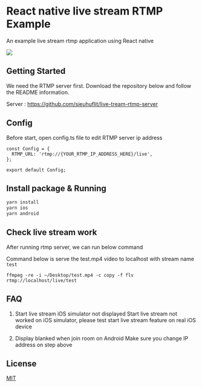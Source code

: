 # React native live stream RTMP Example

An example live stream rtmp application using React native

<img src="https://raw.githubusercontent.com/sieuhuflit/react-native-live-stream-rtmp-example/master/demo/demo.gif" />

## Getting Started

We need the RTMP server first. Download the repository below and follow the README information.

Server : https://github.com/sieuhuflit/live-tream-rtmp-server

## Config

Before start, open config.ts file to edit RTMP server ip address

```
const Config = {
  RTMP_URL: 'rtmp://{YOUR_RTMP_IP_ADDRESS_HERE}/live',
};

export default Config;
```

## Install package & Running

```bash
yarn install
yarn ios
yarn android
```

## Check live stream work

After running rtmp server, we can run below command

Command below is serve the test.mp4 video to localhost with stream name `test`

```
ffmpeg -re -i ~/Desktop/test.mp4 -c copy -f flv rtmp://localhost/live/test
```

## FAQ

1. Start live stream iOS simulator not displayed
   Start live stream not worked on iOS simulator, please test start live stream feature on real iOS device

2. Display blanked when join room on Android
   Make sure you change IP address on step above

## License

[MIT](https://choosealicense.com/licenses/mit/)
